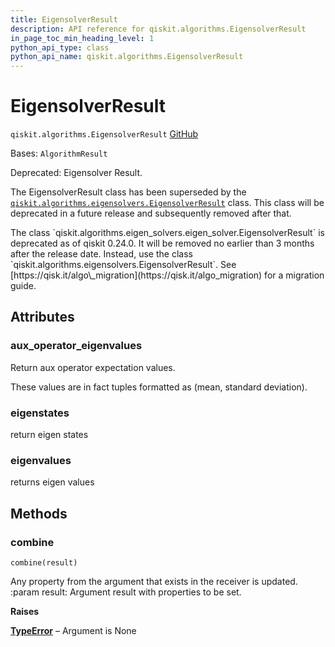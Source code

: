 ```yaml
---
title: EigensolverResult
description: API reference for qiskit.algorithms.EigensolverResult
in_page_toc_min_heading_level: 1
python_api_type: class
python_api_name: qiskit.algorithms.EigensolverResult
---
```


# EigensolverResult

<span id="qiskit.algorithms.EigensolverResult" />

`qiskit.algorithms.EigensolverResult` [GitHub](https://github.com/qiskit/qiskit/tree/stable/0.46/qiskit/algorithms/eigen_solvers/eigen_solver.py "view source code")

Bases: `AlgorithmResult`

Deprecated: Eigensolver Result.

The EigensolverResult class has been superseded by the [`qiskit.algorithms.eigensolvers.EigensolverResult`](qiskit.algorithms.eigensolvers.EigensolverResult "qiskit.algorithms.eigensolvers.EigensolverResult") class. This class will be deprecated in a future release and subsequently removed after that.

<Admonition title="Deprecated since version 0.24.0" type="danger">
  The class `qiskit.algorithms.eigen_solvers.eigen_solver.EigensolverResult` is deprecated as of qiskit 0.24.0. It will be removed no earlier than 3 months after the release date. Instead, use the class `qiskit.algorithms.eigensolvers.EigensolverResult`. See [https://qisk.it/algo\_migration](https://qisk.it/algo_migration) for a migration guide.
</Admonition>

## Attributes

<span id="qiskit.algorithms.EigensolverResult.aux_operator_eigenvalues" />

### aux\_operator\_eigenvalues

Return aux operator expectation values.

These values are in fact tuples formatted as (mean, standard deviation).

<span id="qiskit.algorithms.EigensolverResult.eigenstates" />

### eigenstates

return eigen states

<span id="qiskit.algorithms.EigensolverResult.eigenvalues" />

### eigenvalues

returns eigen values

## Methods

### combine

<span id="qiskit.algorithms.EigensolverResult.combine" />

`combine(result)`

Any property from the argument that exists in the receiver is updated. :param result: Argument result with properties to be set.

**Raises**

[**TypeError**](https://docs.python.org/3/library/exceptions.html#TypeError "(in Python v3.12)") – Argument is None

